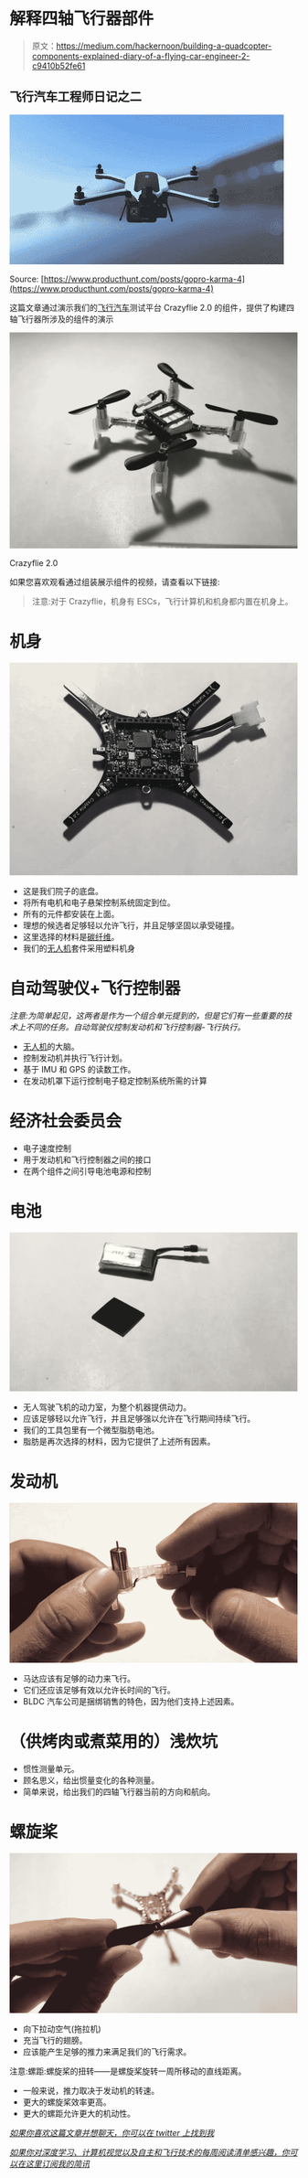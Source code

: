 # 解释四轴飞行器部件

> 原文：<https://medium.com/hackernoon/building-a-quadcopter-components-explained-diary-of-a-flying-car-engineer-2-c9410b52fe61>

## 飞行汽车工程师日记之二

![](img/9d213e697398aca96c31e6cec90413cf.png)

Source: [https://www.producthunt.com/posts/gopro-karma-4](https://www.producthunt.com/posts/gopro-karma-4)

这篇文章通过演示我们的[飞行汽车](https://hackernoon.com/tagged/flying-car)测试平台 Crazyflie 2.0 的组件，提供了构建四轴飞行器所涉及的组件的演示

![](img/76e17742c66d66ff7320a9eeb09c8b3f.png)

Crazyflie 2.0

如果您喜欢观看通过组装展示组件的视频，请查看以下链接:

> 注意:对于 Crazyflie，机身有 ESCs，飞行计算机和机身都内置在机身上。

# 机身

![](img/846b3bd76b2993f962952821e0e3177c.png)

*   这是我们院子的底盘。
*   将所有电机和电子悬架控制系统固定到位。
*   所有的元件都安装在上面。
*   理想的候选者足够轻以允许飞行，并且足够坚固以承受碰撞。
*   这里选择的材料是[碳纤维](https://hackernoon.com/tagged/carbon-fibre)。
*   我们的[无人机](https://hackernoon.com/tagged/drone)套件采用塑料机身

# 自动驾驶仪+飞行控制器

*注意:为简单起见，这两者是作为一个组合单元提到的，但是它们有一些重要的技术上不同的任务。自动驾驶仪控制发动机和飞行控制器-飞行执行。*

*   [无人机](https://hackernoon.com/tagged/drone)的大脑。
*   控制发动机并执行飞行计划。
*   基于 IMU 和 GPS 的读数工作。
*   在发动机罩下运行控制电子稳定控制系统所需的计算

# 经济社会委员会

*   电子速度控制
*   用于发动机和飞行控制器之间的接口
*   在两个组件之间引导电池电源和控制

# 电池

![](img/4a3cd19eca0d050eadd88e52eeffce4b.png)

*   无人驾驶飞机的动力室，为整个机器提供动力。
*   应该足够轻以允许飞行，并且足够强以允许在飞行期间持续飞行。
*   我们的工具包里有一个微型脂肪电池。
*   脂肪是再次选择的材料，因为它提供了上述所有因素。

# 发动机

![](img/530a8780f6ae75acc98db42286a8b6d4.png)

*   马达应该有足够的动力来飞行。
*   它们还应该足够有效以允许长时间的飞行。
*   BLDC 汽车公司是捆绑销售的特色，因为他们支持上述因素。

# （供烤肉或煮菜用的）浅炊坑

*   惯性测量单元。
*   顾名思义，给出惯量变化的各种测量。
*   简单来说，给出我们的四轴飞行器当前的方向和航向。

# 螺旋桨

![](img/ca81a655f6e03efa241cb1682cd826b6.png)

*   向下拉动空气(拖拉机)
*   充当飞行的翅膀。
*   应该能产生足够的推力来满足我们的飞行需求。

注意:螺距:螺旋桨的扭转——是螺旋桨旋转一周所移动的直线距离。

*   一般来说，推力取决于发动机的转速。
*   更大的螺旋桨效率更高。
*   更大的螺距允许更大的机动性。

[*如果你喜欢这篇文章并想聊天，你可以在 twitter 上找到我*](http://twitter.com/bhutanisanyam1)

[*如果你对深度学习、计算机视觉以及自主和飞行技术的每周阅读清单感兴趣，你可以在这里订阅我的简讯*](http://tinyletter.com/sanyambhutani/)